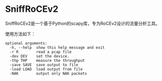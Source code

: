 # SniffRoCEv2

SniffRoCEv2是一个基于Python的scapy库，专为RoCEv2设计的流量分析工具。

使用方法如下：

```shell
optional arguments:
  -h, --help  show this help message and exit
  -r R        read a pcap file
  -dev DEV    set the device.
  -thp THP    measure the throughput
  -save SAVE  save output to file
  -load LOAD  load output from file
  -NAK        output only NAK packets
```


